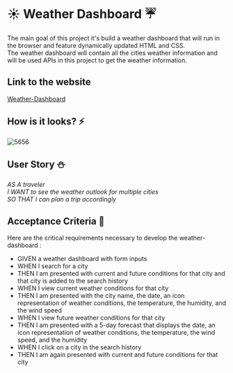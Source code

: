 # :sunny: Weather Dashboard :umbrella:

The main goal of this project it's build a weather dashboard that will run in the browser and feature dynamically updated HTML and CSS. 
<br>The weather dashboard will contain all the cities weather information and will be used APIs in this project to get the weather information.

## Link to the website
[Weather-Dashboard]()

## How is it looks? :zap:
![5656](https://github.com/garmercy/Weather-Dashboard/assets/138730100/f3fead44-d8e5-48c3-82b7-22d1642db42d)
## User Story :snowman:

_AS A traveler
<br>I WANT to see the weather outlook for multiple cities
<br>SO THAT I can plan a trip accordingly_

## Acceptance Criteria :pencil:

Here are the critical requirements necessary to develop the weather-dashboard :

* GIVEN a weather dashboard with form inputs
* WHEN I search for a city
* THEN I am presented with current and future conditions for that city and that city is added to the search history
* WHEN I view current weather conditions for that city
* THEN I am presented with the city name, the date, an icon representation of weather conditions, the temperature, the humidity, and the wind speed
* WHEN I view future weather conditions for that city
* THEN I am presented with a 5-day forecast that displays the date, an icon representation of weather conditions, the temperature, the wind speed, and the humidity
* WHEN I click on a city in the search history
* THEN I am again presented with current and future conditions for that city


